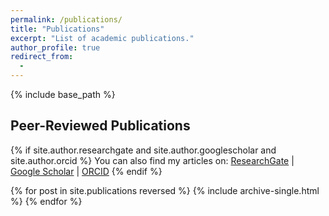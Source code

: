 ```yaml
---
permalink: /publications/
title: "Publications"
excerpt: "List of academic publications."
author_profile: true
redirect_from: 
  - 
---
```


{% include base_path %}

## Peer-Reviewed Publications
{% if site.author.researchgate and site.author.googlescholar and site.author.orcid %}
  You can also find my articles on: <a href="{{ site.author.researchgate }}">ResearchGate</a> &#124; <a href="{{ site.author.googlescholar }}">Google Scholar</a> &#124; <a href="{{ site.author.orcid }}">ORCID</a>
{% endif %}

{% for post in site.publications reversed %}
  {% include archive-single.html %}
{% endfor %}

